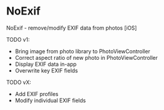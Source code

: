 # NoExif
NoExif - remove/modify EXIF data from photos [iOS]

TODO v1:
- Bring image from photo library to PhotoViewController
- Correct aspect ratio of new photo in PhotoViewController
- Display EXIF data in-app
- Overwrite key EXIF fields

TODO vX:
- Add EXIF profiles
- Modify individual EXIF fields
